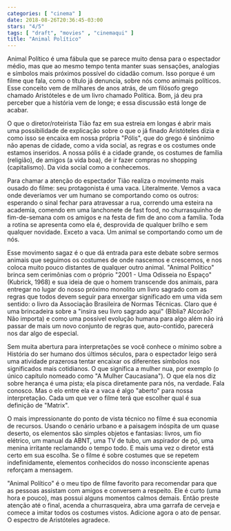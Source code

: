 ```yaml
---
categories: [ "cinema" ]
date: 2018-08-26T20:36:45-03:00
stars: "4/5"
tags: [ "draft", "movies" , "cinemaqui" ]
title: "Animal Político"
---
```

Animal Político é uma fábula que se parece muito densa para o espectador médio, mas que ao mesmo tempo tenta manter suas sensações, analogias e símbolos mais próximos possível do cidadão comum. Isso porque é um filme que fala, como o título já denuncia, sobre nós como animais políticos. Esse conceito vem de milhares de anos atrás, de um filósofo grego chamado Aristóteles e de um livro chamado Política. Bom, já deu pra perceber que a história vem de longe; e essa discussão está longe de acabar.

O que o diretor/roteirista Tião faz em sua estreia em longas é abrir mais uma possibilidade de explicação sobre o que o já finado Aristóteles dizia e como isso se encaixa em nossa própria "Pólis", que do grego é sinônimo não apenas de cidade, como a vida social, as regras e os costumes onde estamos inseridos. A nossa pólis é a cidade grande, os costumes de família (religião), de amigos (a vida boa), de ir fazer compras no shopping (capitalismo). Da vida social como a conhecemos.

Para chamar a atenção do espectador Tião realiza o movimento mais ousado do filme: seu protagonista é uma vaca. Literalmente. Vemos a vaca onde deveríamos ver um humano se comportando como os outros: esperando o sinal fechar para atravessar a rua, correndo uma esteira na academia, comendo em uma lanchonete de fast food, no churrasquinho de fim-de-semana com os amigos e na festa de fim de ano com a família. Toda a rotina se apresenta como ela é, desprovida de qualquer brilho e sem qualquer novidade. Exceto a vaca. Um animal se comportando como um de nós.

Esse movimento sagaz é o que dá entrada para este debate sobre sermos animais que seguimos os costumes de onde nascemos e crescemos, e nos coloca muito pouco distantes de qualquer outro animal. "Animal Político" brinca sem cerimônias com o próprio "2001 - Uma Odisseia no Espaço" (Kubrick, 1968) e sua ideia de que o homem transcende dos animais, para entregar no lugar do nosso próximo monolito um livro sagrado com as regras que todos devem seguir para enxergar significado em uma vida sem sentido: o livro da Associação Brasileira de Normas Técnicas. Claro que é uma brincadeira sobre a "insira seu livro sagrado aqui" (Bíblia? Alcorão? Não importa) e como uma possível evolução humana para algo além não irá passar de mais um novo conjunto de regras que, auto-contido, parecerá nos dar algo de especial.

Sem muita abertura para interpretações se você conhece o mínimo sobre a História do ser humano dos últimos séculos, para o espectador leigo será uma atividade prazerosa tentar encaixar os diferentes símbolos nos significados mais cotidianos. O que significa a mulher nua, por exemplo (o único capítulo nomeado como "A Mulher Caucasiana"). O que ela nos diz sobre herança é uma pista; ela pisca diretamente para nós, na verdade. Fala conosco. Mas o elo entre ela e a vaca é algo "aberto" para nossa interpretação. Cada um que ver o filme terá que escolher qual é sua definição de "Matrix".

O mais impressionante do ponto de vista técnico no filme é sua economia de recursos. Usando o cenário urbano e a paisagem inóspita de um quase deserto, os elementos são simples objetos e fantasias: livros, um fio elétrico, um manual da ABNT, uma TV de tubo, um aspirador de pó, uma menina irritante reclamando o tempo todo. E mais uma vez o diretor está certo em sua escolha. Se o filme é sobre costumes que se repetem indefinidamente, elementos conhecidos do nosso inconsciente apenas reforçam a mensagem.

"Animal Político" é o meu tipo de filme favorito para recomendar para que as pessoas assistam com amigos e conversem a respeito. Ele é curto (uma hora e pouco), mas possui alguns momentos calmos demais. Então preste atenção até o final, acenda a churrasqueira, abra uma garrafa de cerveja e comece a imitar todos os costumes vistos. Adicione agora o ato de pensar. O espectro de Aristóteles agradece.
